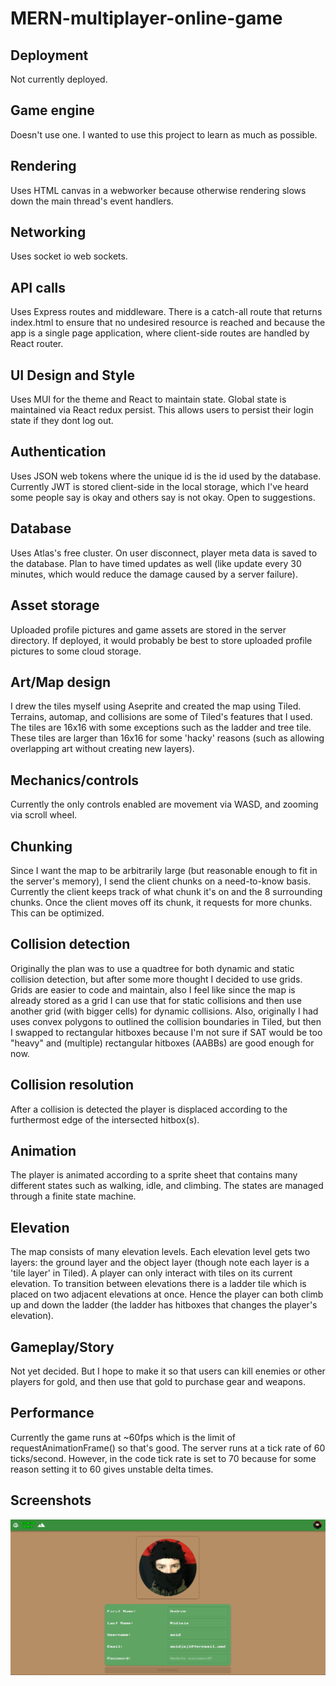 # MERN-multiplayer-online-game

## Deployment
Not currently deployed.

## Game engine
Doesn't use one. I wanted to use this project to learn as much as possible.

## Rendering
Uses HTML canvas in a webworker because otherwise rendering slows down the main thread's event handlers.

## Networking
Uses socket io web sockets.

## API calls
Uses Express routes and middleware. There is a catch-all route that returns index.html to ensure that no undesired resource is reached and because the app is a single page application, where client-side routes are handled by React router.

## UI Design and Style
Uses MUI for the theme and React to maintain state. Global state is maintained via React redux persist. This allows users to persist their login state if they dont log out.

## Authentication
Uses JSON web tokens where the unique id is the id used by the database. Currently JWT is stored client-side in the local storage, which I've heard some people say is okay and others say is not okay. Open to suggestions.

## Database
Uses Atlas's free cluster. On user disconnect, player meta data is saved to the database. Plan to have timed updates as well (like update every 30 minutes, which would reduce the damage caused by a server failure).

## Asset storage
Uploaded profile pictures and game assets are stored in the server directory. If deployed, it would probably be best to store uploaded profile pictures to some cloud storage.

## Art/Map design 
I drew the tiles myself using Aseprite and created the map using Tiled. Terrains, automap, and collisions are some of Tiled's features that I used. The tiles are 16x16 with some exceptions such as the ladder and tree tile. These tiles are larger than 16x16 for some 'hacky' reasons (such as allowing overlapping art without creating new layers).

## Mechanics/controls
Currently the only controls enabled are movement via WASD, and zooming via scroll wheel.

## Chunking
Since I want the map to be arbitrarily large (but reasonable enough to fit in the server's memory), I send the client chunks on a need-to-know basis. Currently the client keeps track of what chunk it's on and the 8 surrounding chunks. Once the client moves off its chunk, it requests for more chunks. This can be optimized.

## Collision detection
Originally the plan was to use a quadtree for both dynamic and static collision detection, but after some more thought I decided to use grids. Grids are easier to code and maintain, also I feel like since the map is already stored as a grid I can use that for static collisions and then use another grid (with bigger cells) for dynamic collisions. Also, originally I had uses convex polygons to outlined the collision boundaries in Tiled, but then I swapped to rectangular hitboxes because I'm not sure if SAT would be too "heavy" and (multiple) rectangular hitboxes (AABBs) are good enough for now.

## Collision resolution
After a collision is detected the player is displaced according to the furthermost edge of the intersected hitbox(s).

## Animation
The player is animated according to a sprite sheet that contains many different states such as walking, idle, and climbing. The states are managed through a finite state machine.

## Elevation
The map consists of many elevation levels. Each elevation level gets two layers: the ground layer and the object layer (though note each layer is a 'tile layer' in Tiled). A player can only interact with tiles on its current elevation. To transition between elevations there is a ladder tile which is placed on two adjacent elevations at once. Hence the player can both climb up and down the ladder (the ladder has hitboxes that changes the player's elevation).

## Gameplay/Story
Not yet decided. But I hope to make it so that users can kill enemies or other players for gold, and then use that gold to purchase gear and weapons.

## Performance
Currently the game runs at ~60fps which is the limit of requestAnimationFrame() so that's good. The server runs at a tick rate of 60 ticks/second. However, in the code tick rate is set to 70 because for some reason setting it to 60 gives unstable delta times.

## Screenshots
![alt text](https://github.com/awidjaj1/MERN-multiplayer-online-game/blob/main/screenshots/account_settings.png)